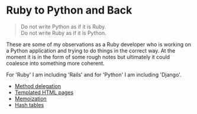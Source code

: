 # Ruby to Python and Back

> Do not write Python as if it is Ruby.  
> Do not write Ruby as if it is Python.

These are some of my observations as a Ruby developer who is working on a Python application and trying to do things
in the correct way. At the moment it is in the form of some rough notes but ultimately it could coalesce into something more coherent.

For 'Ruby' I am including 'Rails' and for 'Python' I am including 'Django'.

* [Method delegation](method_delegation.md)
* [Templated HTML pages](templated_html_pages.md)
* [Memoization](memoization.md)
* [Hash tables](hash_tables.md)
